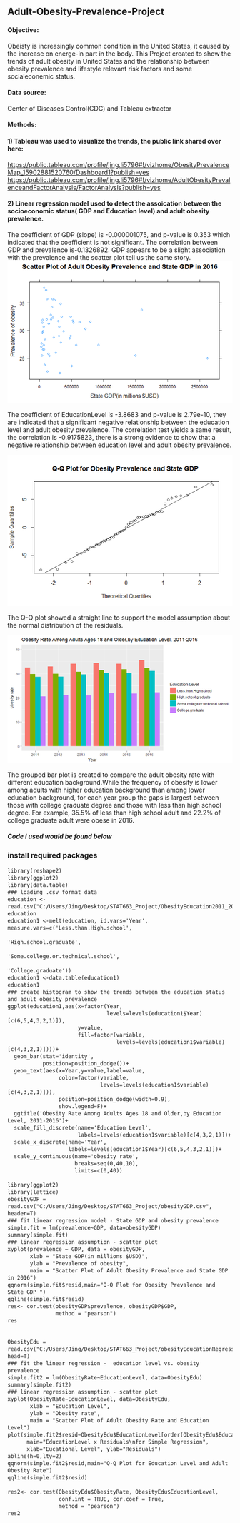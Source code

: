 ## Adult-Obesity-Prevalence-Project
#### Objective:
Obeisty is increasingly common condition in the United States, it caused by the increase on energe-in part in the body. This Project created to show the trends of adult obesity in United States and the relationship between obesity prevalence and lifestyle relevant risk factors and some socialeconemic status. 
#### Data source: 
Center of Diseases Control(CDC) and Tableau extractor
#### Methods:
#### 1) Tableau was used to visualize the trends, the public link shared over here:
https://public.tableau.com/profile/jing.li5796#!/vizhome/ObesityPrevalenceMap_15902881520760/Dashboard1?publish=yes
https://public.tableau.com/profile/jing.li5796#!/vizhome/AdultObesityPrevalenceandFactorAnalysis/FactorAnalysis?publish=yes
#### 2) Linear regression model used to detect the assoication between the socioeconomic status( GDP and Education level) and adult obesity prevalence.
The coefficient of GDP (slope) is -0.000001075, and p-value is 0.353 which indicated that the coefficient is not significant. The correlation between GDP and prevalence is-0.1326892. GDP appears to be a slight association with the prevalence and the scatter plot tell us the same story.
![](figure/Scatter_GDP.png)

The coefficient of EducationLevel is -3.8683 and p-value is 2.79e-10, they are indicated that a significant negative relationship between the education level and adult obesity prevalence. The correlation test yields a same result, the correlation is -0.9175823, there is a strong evidence to show that a negative relationship between education level and adult obesity prevalence. 

![](figure/QQPLOT_GDP.png)

The Q-Q plot showed a straight line to support the model assumption about the normal distribution of the residuals.

![](figure/Education.png)

The grouped bar plot is created to compare the adult obesity rate with different education background.While the frequency of obesity is lower among adults with higher education background than among lower education background, for each year group the gaps is largest between those with college graduate degree and those with less than high school degree. For example, 35.5% of less than high school adult and 22.2% of college graduate adult were obese in 2016.
##### Code I used would be found below
### install required packages
	library(reshape2)
	library(ggplot2)
	library(data.table)
	### loading .csv format data
	education <- read.csv("C:/Users/Jing/Desktop/STAT663_Project/ObesityEducation2011_2016.csv")
	education
	education1 <-melt(education, id.vars='Year', measure.vars=c('Less.than.High.school',
	                                                            'High.school.graduate',
	                                                            'Some.college.or.technical.school',
	                                                            'College.graduate'))
	education1 <-data.table(education1)
	education1
	### create histogram to show the trends between the education status and adult obesity prevalence
	ggplot(education1,aes(x=factor(Year,
	                               levels=levels(education1$Year)[c(6,5,4,3,2,1)]),
	                      y=value,
	                      fill=factor(variable,
	                                  levels=levels(education1$variable)[c(4,3,2,1)])))+
	  geom_bar(stat='identity',
	           position=position_dodge())+
	  geom_text(aes(x=Year,y=value,label=value,
	                color=factor(variable,
	                             levels=levels(education1$variable)[c(4,3,2,1)])),
	                position=position_dodge(width=0.9),
	                show.legend=F)+
	  ggtitle('Obesity Rate Among Adults Ages 18 and Older,by Education Level, 2011-2016')+
	  scale_fill_discrete(name='Education Level',
	                      labels=levels(education1$variable)[c(4,3,2,1)])+
	  scale_x_discrete(name='Year',
	                   labels=levels(education1$Year)[c(6,5,4,3,2,1)])+
	  scale_y_continuous(name='obesity rate',
	                     breaks=seq(0,40,10),
	                     limits=c(0,40))
	                     
	library(ggplot2)
	library(lattice)
	obesityGDP = read.csv("C:/Users/Jing/Desktop/STAT663_Project/obesityGDP.csv", header=T)
	### fit linear regression model - State GDP and obesity prevalence
	simple.fit = lm(prevalence~GDP, data=obesityGDP)
	summary(simple.fit)
	### linear regression assumption - scatter plot
	xyplot(prevalence ~ GDP, data = obesityGDP, 
	       xlab = "State GDP(in millions $USD)",
	       ylab = "Prevalence of obesity",
	       main = "Scatter Plot of Adult Obesity Prevalence and State GDP in 2016")
	qqnorm(simple.fit$resid,main="Q-Q Plot for Obesity Prevalence and State GDP ")
	qqline(simple.fit$resid)
	res<- cor.test(obesityGDP$prevalence, obesityGDP$GDP,
	               method = "pearson")
	res
	

	ObesityEdu = read.csv("C:/Users/Jing/Desktop/STAT663_Project/obesityEducationRegression.csv", head=T)
	### fit the linear regression -  education level vs. obesity prevalence
	simple.fit2 = lm(ObesityRate~EducationLevel, data=ObesityEdu)
	summary(simple.fit2)
	### linear regression assumption - scatter plot
	xyplot(ObesityRate~EducationLevel, data=ObesityEdu,
	       xlab = "Education Level",
	       ylab = "Obesity rate",
	       main = "Scatter Plot of Adult Obesity Rate and Education Level")
	plot(simple.fit2$resid~ObesityEdu$EducationLevel[order(ObesityEdu$EducationLeve)],
	      main="EducationLevel x Residuals\nfor Simple Regression",
	      xlab="Eucational Level", ylab="Residuals")
	abline(h=0,lty=2)
	qqnorm(simple.fit2$resid,main="Q-Q Plot for Education Level and Adult Obesity Rate")
	qqline(simple.fit2$resid)
	                                                 
	res2<- cor.test(ObesityEdu$ObesityRate, ObesityEdu$EducationLevel,
	                conf.int = TRUE, cor.coef = True,
	                method = "pearson")
	res2
